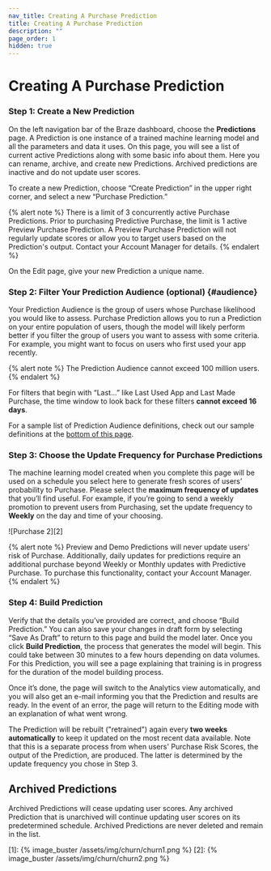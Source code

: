 ```yaml
---
nav_title: Creating A Purchase Prediction
title: Creating A Purchase Prediction
description: ""
page_order: 1
hidden: true
---
```


# Creating A Purchase Prediction

### Step 1: Create a New Prediction
On the left navigation bar of the Braze dashboard, choose the __Predictions__ page. A Prediction is one instance of a trained machine learning model and all the parameters and data it uses. On this page, you will see a list of current active Predictions along with some basic info about them. Here you can rename, archive, and create new Predictions. Archived predictions are inactive and do not update user scores. 

To create a new Prediction, choose “Create Prediction” in the upper right corner, and select a new “Purchase Prediction.”

{% alert note %}
There is a limit of 3 concurrently active Purchase Predictions. Prior to purchasing Predictive Purchase, the limit is 1 active Preview Purchase Prediction. A Preview Purchase Prediction will not regularly update scores or allow you to target users based on the Prediction's output. Contact your Account Manager for details.
{% endalert %}

On the Edit page, give your new Prediction a unique name.

### Step 2: Filter Your Prediction Audience (optional) {#audience}

Your Prediction Audience is the group of users whose Purchase likelihood you would like to assess. Purchase Prediction allows you to run a Prediction on your entire population of users, though the model will likely perform better if you filter the group of users you want to assess with some criteria. For example, you might want to focus on users who first used your app recently.

{% alert note %}
The Prediction Audience cannot exceed 100 million users.
{% endalert %}

For filters that begin with “Last...” like Last Used App and Last Made Purchase, the time window to look back for these filters __cannot exceed 16 days__.

For a sample list of Prediction Audience definitions, check out our sample definitions at the [bottom of this page](#sample-definitions).

### Step 3: Choose the Update Frequency for Purchase Predictions

The machine learning model created when you complete this page will be used on a schedule you select here to generate fresh scores of users’ probability to Purchase. Please select the __maximum frequency of updates__ that you’ll find useful. For example, if you’re going to send a weekly promotion to prevent users from Purchasing, set the update frequency to __Weekly__ on the day and time of your choosing. 

![Purchase 2][2]

{% alert note %}
Preview and Demo Predictions will never update users' risk of Purchase. Additionally, daily updates for predictions require an additional purchase beyond Weekly or Monthly updates with Predictive Purchase. To purchase this functionality, contact your Account Manager. 
{% endalert %}

### Step 4: Build Prediction
Verify that the details you’ve provided are correct, and choose “Build Prediction.” You can also save your changes in draft form by selecting “Save As Draft” to return to this page and build the model later. Once you click __Build Prediction__, the process that generates the model will begin. This could take between 30 minutes to a few hours depending on data volumes. For this Prediction, you will see a page explaining that training is in progress for the duration of the model building process.

Once it’s done, the page will switch to the Analytics view automatically, and you will also get an e-mail informing you that the Prediction and results are ready. In the event of an error, the page will return to the Editing mode with an explanation of what went wrong.

The Prediction will be rebuilt ("retrained") again every __two weeks automatically__ to keep it updated on the most recent data available. Note that this is a separate process from when users' Purchase Risk Scores, the output of the Prediction, are produced. The latter is determined by the update frequency you chose in Step 3.

## Archived Predictions

Archived Predictions will cease updating user scores. Any archived Prediction that is unarchived will continue updating user scores on its predetermined schedule. Archived Predictions are never deleted and remain in the list.

[1]: {% image_buster /assets/img/churn/churn1.png %}
[2]: {% image_buster /assets/img/churn/churn2.png %}


